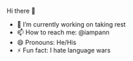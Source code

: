   Hi there 👋


- 🔭 I’m currently working on taking rest
- 📫 How to reach me: @iampann
- 😄 Pronouns: He/His
- ⚡ Fun fact: I hate language wars

